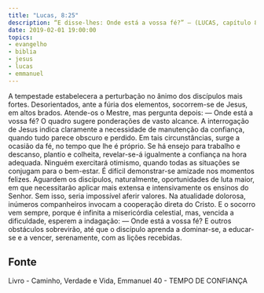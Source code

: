 ```yaml
---
title: "Lucas, 8:25"
description: “E disse-lhes: Onde está a vossa fé?” — (LUCAS, capítulo 8,
date: 2019-02-01 19:00:00
topics: 
- evangelho
- biblia
- jesus
- lucas
- emmanuel
---
```


A tempestade estabelecera a perturbação no ânimo dos discípulos mais
fortes. Desorientados, ante a fúria dos elementos, socorrem-se de Jesus, em
altos brados.
Atende-os o Mestre, mas pergunta depois:
— Onde está a vossa fé?
O quadro sugere ponderações de vasto alcance. A interrogação de Jesus
indica claramente a necessidade de manutenção da confiança, quando tudo
parece obscuro e perdido. Em tais circunstâncias, surge a ocasião da fé, no
tempo que lhe é próprio.
Se há ensejo para trabalho e descanso, plantio e colheita, revelar-se-á
igualmente a confiança na hora adequada.
Ninguém exercitará otimismo, quando todas as situações se conjugam
para o bem-estar. É difícil demonstrar-se amizade nos momentos felizes.
Aguardem os discípulos, naturalmente, oportunidades de luta maior, em
que necessitarão aplicar mais extensa e intensivamente os ensinos do Senhor.
Sem isso, seria impossível aferir valores.
Na atualidade dolorosa, inúmeros companheiros invocam a cooperação
direta do Cristo. E o socorro vem sempre, porque é infinita a misericórdia celestial, mas, vencida a dificuldade, esperem a indagação:
— Onde está a vossa fé?
E outros obstáculos sobrevirão, até que o discípulo aprenda a dominar-se,
a educar-se e a vencer, serenamente, com as lições recebidas.





## Fonte
Livro - Caminho, Verdade e Vida, Emmanuel
40 -  TEMPO DE CONFIANÇA
